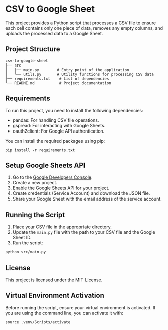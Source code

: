 # CSV to Google Sheet

This project provides a Python script that processes a CSV file to ensure each cell contains only one piece of data, removes any empty columns, and uploads the processed data to a Google Sheet.

## Project Structure

```
csv-to-google-sheet
├── src
│   ├── main.py        # Entry point of the application
│   └── utils.py       # Utility functions for processing CSV data
├── requirements.txt    # List of dependencies
└── README.md           # Project documentation
```

## Requirements

To run this project, you need to install the following dependencies:

- pandas: For handling CSV file operations.
- gspread: For interacting with Google Sheets.
- oauth2client: For Google API authentication.

You can install the required packages using pip:

```
pip install -r requirements.txt
```

## Setup Google Sheets API

1. Go to the [Google Developers Console](https://console.developers.google.com/).
2. Create a new project.
3. Enable the Google Sheets API for your project.
4. Create credentials (Service Account) and download the JSON file.
5. Share your Google Sheet with the email address of the service account.

## Running the Script

1. Place your CSV file in the appropriate directory.
2. Update the `main.py` file with the path to your CSV file and the Google Sheet ID.
3. Run the script:

```
python src/main.py
```

## License

This project is licensed under the MIT License.

## Virtual Environment Activation

Before running the script, ensure your virtual environment is activated. If you are using the command line, you can activate it with:

```
source .venv/Scripts/activate
```
